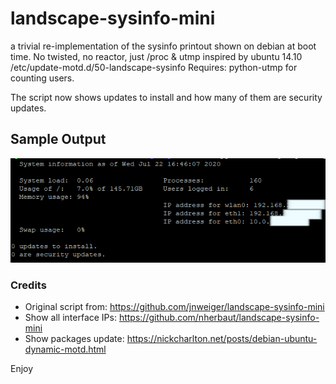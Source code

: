 landscape-sysinfo-mini
======================

a trivial re-implementation of the sysinfo printout shown on debian at boot time. No twisted, no reactor, just /proc &amp; utmp  inspired by ubuntu 14.10 /etc/update-motd.d/50-landscape-sysinfo Requires: python-utmp for counting users.

The script now shows updates to install and how many of them are security updates. 

## Sample Output

![Sample Output](https://github.com/spithash/trunk/blob/master/landscape-sysinfo.jpg?raw=true)

### Credits
- Original script from:
https://github.com/jnweiger/landscape-sysinfo-mini
- Show all interface IPs:
https://github.com/nherbaut/landscape-sysinfo-mini
- Show packages update:
https://nickcharlton.net/posts/debian-ubuntu-dynamic-motd.html

Enjoy
